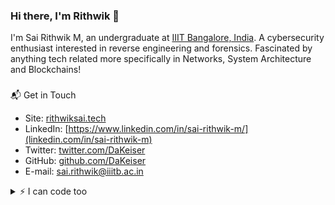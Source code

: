 ### Hi there, I'm Rithwik 👋

<!--
**DaKeiser/DaKeiser** is a ✨ _special_ ✨ repository because its `README.md` (this file) appears on your GitHub profile.

Here are some ideas to get you started:

- 🔭 I’m currently working on ...
- 🌱 I’m currently learning ...
- 👯 I’m looking to collaborate on ...
- 🤔 I’m looking for help with ...
- 💬 Ask me about ...
- 📫 How to reach me: ...
- 😄 Pronouns: ...
- ⚡ Fun fact: ...
-->

I'm Sai Rithwik M, an undergraduate at [IIIT Bangalore, India](https://iiitb.ac.in). A cybersecurity enthusiast interested in reverse engineering and forensics. Fascinated by anything tech related more specifically in Networks, System Architecture and Blockchains! 

### 
📬
 Get in Touch
 
- Site: [rithwiksai.tech](rithwiksai.tech)
- LinkedIn: [https://www.linkedin.com/in/sai-rithwik-m/](linkedin.com/in/sai-rithwik-m)
- Twitter: [twitter.com/DaKeiser](twitter.com/DaKeiser)
- GitHub: [github.com/DaKeiser](github.com/DaKeiser)
- E-mail: sai.rithwik@iiitb.ac.in
  

<details>
<summary>
⚡️
 I can code too</summary>
<br />

![Zheeeng's github stats](https://github-readme-stats.vercel.app/api?username=DaKeiser&count_private=true&show_icons=true&theme=onedark&layout=compact) ![Top Langs](https://github-readme-stats.vercel.app/api/top-langs/?username=DaKeiser&layout=compact&hide=jupyter%20notebook,css,html&theme=onedark)

</details>
